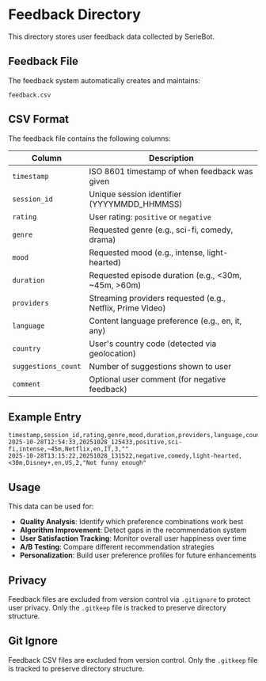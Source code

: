 # Feedback Directory

This directory stores user feedback data collected by SerieBot.

## Feedback File

The feedback system automatically creates and maintains:
```
feedback.csv
```

## CSV Format

The feedback file contains the following columns:

| Column | Description |
|--------|-------------|
| `timestamp` | ISO 8601 timestamp of when feedback was given |
| `session_id` | Unique session identifier (YYYYMMDD_HHMMSS) |
| `rating` | User rating: `positive` or `negative` |
| `genre` | Requested genre (e.g., sci-fi, comedy, drama) |
| `mood` | Requested mood (e.g., intense, light-hearted) |
| `duration` | Requested episode duration (e.g., <30m, ~45m, >60m) |
| `providers` | Streaming providers requested (e.g., Netflix, Prime Video) |
| `language` | Content language preference (e.g., en, it, any) |
| `country` | User's country code (detected via geolocation) |
| `suggestions_count` | Number of suggestions shown to user |
| `comment` | Optional user comment (for negative feedback) |

## Example Entry

```csv
timestamp,session_id,rating,genre,mood,duration,providers,language,country,suggestions_count,comment
2025-10-28T12:54:33,20251028_125433,positive,sci-fi,intense,~45m,Netflix,en,IT,3,""
2025-10-28T13:15:22,20251028_131522,negative,comedy,light-hearted,<30m,Disney+,en,US,2,"Not funny enough"
```

## Usage

This data can be used for:

- **Quality Analysis**: Identify which preference combinations work best
- **Algorithm Improvement**: Detect gaps in the recommendation system
- **User Satisfaction Tracking**: Monitor overall user happiness over time
- **A/B Testing**: Compare different recommendation strategies
- **Personalization**: Build user preference profiles for future enhancements

## Privacy

Feedback files are excluded from version control via `.gitignore` to protect user privacy.
Only the `.gitkeep` file is tracked to preserve directory structure.

## Git Ignore

Feedback CSV files are excluded from version control.
Only the `.gitkeep` file is tracked to preserve directory structure.
